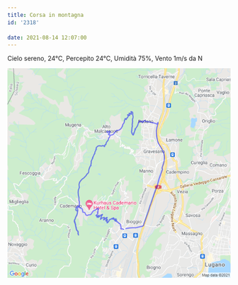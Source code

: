 ```yaml
---
title: Corsa in montagna
id: '2318'

date: 2021-08-14 12:07:00
---
```


Cielo sereno, 24°C, Percepito 24°C, Umidità 75%, Vento 1m/s da N
<!-- more -->
![image](/images/2021/08/20210814-activity-map.png)
